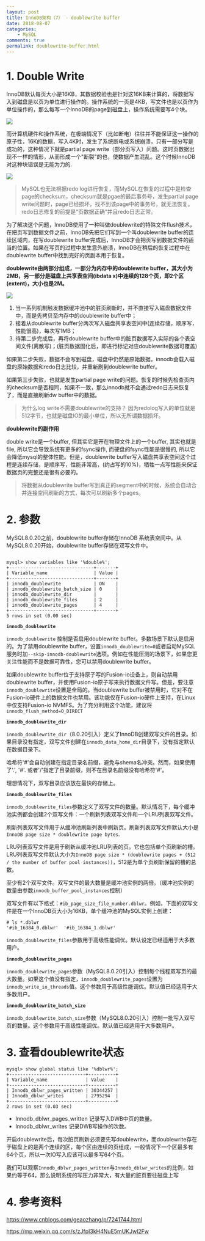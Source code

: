 ```yaml
---
layout: post
title: InnoDB架构（7） - doublewrite buffer
date: 2018-08-07
categories:
    - MySQL
comments: true
permalink: doublewrite-buffer.html
---
```


# 1. Double Write

InnoDB默认每页大小是16KB，其数据校验也是针对这16KB来计算的，将数据写入到磁盘是以页为单位进行操作的。操作系统的一页是4KB，写文件也是以页作为单位操作的，那么每写一个InnoDB的page到磁盘上，操作系统需要写4个块。

![](/assets/images/posts/mysql-doublewrite-buffer/doublewrite-buffer-1.png)

而计算机硬件和操作系统，在极端情况下（比如断电）往往并不能保证这一操作的原子性，16K的数据，写入4K时，发生了系统断电或系统崩溃，只有一部分写是成功的，这种情况下就是partial page write（部分页写入）问题。这时页数据出现不一样的情形，从而形成一个"断裂"的也，使数据产生混乱。这个时候InnoDB对这种块错误是无能为力的.

![](/assets/images/posts/mysql-doublewrite-buffer/doublewrite-buffer-2.png)

> MySQL也无法根据redo log进行恢复，而MySQL在恢复的过程中是检查page的checksum，checksum就是pgae的最后事务号，发生partial page write问题时，page已经损坏，找不到该page中的事务号，就无法恢复。
> redo日志修复的前提是“页数据正确”并且redo日志正常。

为了解决这个问题，InnoDB使用了一种叫做doublewrite的特殊文件flush技术，在把页写到数据文件之前，InnoDB先把它们写到一个叫doublewrite buffer的连续区域内，在写doublewrite buffer完成后，InnoDB才会把页写到数据文件的适当的位置。如果在写页的过程中发生意外崩溃，InnoDB在稍后的恢复过程中在doublewrite buffer中找到完好的页副本用于恢复。

**doublewrite由两部分组成，一部分为内存中的doublewrite buffer，其大小为2MB，另一部分是磁盘上共享表空间(ibdata x)中连续的128个页，即2个区(extent)，大小也是2M。**

![](/assets/images/posts/mysql-doublewrite-buffer/doublewrite-buffer-3.png)

1. 当一系列机制触发数据缓冲池中的脏页刷新时，并不直接写入磁盘数据文件中，而是先拷贝至内存中的doublewrite buffer中；
2. 接着从doublewrite buffer分两次写入磁盘共享表空间中(连续存储，顺序写，性能很高)，每次写1MB；
3. 待第二步完成后，再将doublewrite buffer中的脏页数据写入实际的各个表空间文件(离散写)；(脏页数据固化后，即进行标记对应doublewrite数据可覆盖)

如果第二步失败，数据不会写到磁盘，磁盘中仍然是原始数据，innodb会载入磁盘的原始数据和redo日志比较，并重新刷到doublewrite buffer。

如果第三步失败，也就是发生partial page write的问题。恢复的时候先检查页内的checksum是否相同，如果不一致，那么innodb就不会通过redo日志来恢复了，而是直接刷新dw buffer中的数据。

> 为什么log write不需要doublewrite的支持？
> 因为redolog写入的单位就是512字节，也就是磁盘IO的最小单位，所以无所谓数据损坏。

**doublewrite的副作用**

double write是一个buffer, 但其实它是开在物理文件上的一个buffer, 其实也就是file, 所以它会导致系统有更多的fsync操作, 而硬盘的fsync性能是很慢的, 所以它会降低mysql的整体性能。但是，doublewrite buffer写入磁盘共享表空间这个过程是连续存储，是顺序写，性能非常高，(约占写的10%)，牺牲一点写性能来保证数据页的完整还是很有必要的。

> 将数据从doublewrite buffer写到真正的segment中的时候，系统会自动合并连接空间刷新的方式，每次可以刷新多个pages。

# 2. 参数

MySQL8.0.20之前，doublewrite buffer存储在InnoDB 系统表空间中。从MySQL8.0.20开始，doublewrite buffer存储在双写文件中。

```

mysql> show variables like '%double%';
+-------------------------------+-------+
| Variable_name                 | Value |
+-------------------------------+-------+
| innodb_doublewrite            | ON    |
| innodb_doublewrite_batch_size | 0     |
| innodb_doublewrite_dir        |       |
| innodb_doublewrite_files      | 2     |
| innodb_doublewrite_pages      | 4     |
+-------------------------------+-------+
5 rows in set (0.00 sec)
```

**`innodb_doublewrite`** 

`innodb_doublewrite` 控制是否启用doublewrite buffer。多数场景下默认是启用的。为了禁用doublewrite buffer，设置`innodb_doublewrite=0`或者启动MySQL服务时加`--skip-innodb-doublewrite`选项。例如在性能压测的场景下，如果您更关注性能而不是数据可靠性，您可以禁用doublewrite buffer。

如果doublewrite buffer位于支持原子写的Fusion-io设备上，则自动禁用doublewrite buffer，并使用Fusion-io原子写来执行数据文件写。但是，要注意`innodb_doublewrite`设置是全局的。当doublewrite buffer被禁用时，它对不在Fusion-io硬件上的数据文件也禁用。该功能仅在Fusion-io硬件上支持，在Linux中仅支持Fusion-io NVMFS。为了充分利用这个功能，建议将`innodb_flush_method=O_DIRECT`

**`innodb_doublewrite_dir`**

`innodb_doublewrite_dir`（8.0.20引入）定义了InnoDB创建双写文件的目录。如果目录没有指定，双写文件创建在`innodb_data_home_dir`目录下，没有指定默认在数据目录下。

哈希符'#'会自动创建在指定目录名前缀，避免与shema名冲突。然而，如果使用了'.', '#'. 或者'/'指定了目录前缀，则不在目录名前缀没有哈希符'#'。

理想情况下，双写目录应该放在最快的存储上。

**`innodb_doublewrite_files`**

`innodb_doublewrite_files`参数定义了双写文件的数量。默认情况下，每个缓冲池实例都会创建2个双写文件：一个刷新列表双写文件和一个LRU列表双写文件。

刷新列表双写文件用于从缓冲池刷新列表中刷新页。刷新列表双写文件默认大小是`InnoDB page size * doublewrite page bytes`.

LRU列表双写文件是用于刷新从缓冲池LRU列表的页。它也包括单个页刷新的槽。LRU列表双写文件默认大小为`InnoDB page size * (doublewrite pages + (512 / the number of buffer pool instances))`，512是为单个页刷新保留的槽的总数。

至少有2个双写文件。双写文件的最大数量是缓冲池实例的两倍。（缓冲池实例的数量由参数`innodb_buffer_pool_instances`控制）

双写文件有以下格式：`#ib_page_size_file_number.dblwr`。例如，下面的双写文件是在一个InnoDB页大小为16KB，单个缓冲池的MySQL实例上创建：

```
# ls *.dblwr
'#ib_16384_0.dblwr'  '#ib_16384_1.dblwr'
```

`innodb_doublewrite_files`参数用于高级性能调优。默认设定已经适用于大多数用户。

**`innodb_doublewrite_pages`**

`innodb_doublewrite_pages`参数（MySQL8.0.20引入）控制每个线程双写页的最大数量。如果这个值没有指定，`innodb_doublewrite_pages`设置为`innodb_write_io_threads`值。这个参数用于高级性能调优。默认值已经适用于大多数用户。

**`innodb_doublewrite_batch_size`**

`innodb_doublewrite_batch_size`参数（MySQL8.0.20引入）控制一批写入双写页的数量。这个参数用于高级性能调优。默认值已经适用于大多数用户。

# 3. 查看doublewrite状态

```
mysql> show global status like '%dblwr%';
+----------------------------+----------+
| Variable_name              | Value    |
+----------------------------+----------+
| Innodb_dblwr_pages_written | 30344257 |
| Innodb_dblwr_writes        | 2795294  |
+----------------------------+----------+
2 rows in set (0.03 sec)
```

- Innodb_dblwr_pages_written 记录写入DWB中页的数量。
- Innodb_dblwr_writes 记录DWB写操作的次数。

开启doublewrite后，每次脏页刷新必须要先写doublewrite，而doublewrite存在于磁盘上的是两个连续的区，每个区由连续的页组成，一般情况下一个区最多有64个页，所以一次IO写入应该可以最多写64个页。

我们可以观察`Innodb_dblwr_pages_written`与`Innodb_dblwr_writes`的比例，如果约等于64，那么说明系统的写压力非常大，有大量的脏页要往磁盘上写

# 4. 参考资料

https://www.cnblogs.com/geaozhang/p/7241744.html

https://mp.weixin.qq.com/s/zJfpI3kH4NuE5mUKJwl2Fw